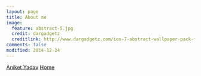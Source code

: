```yaml
---
layout: page
title: About me
image:
  feature: abstract-5.jpg
  credit: dargadgetz
  creditlink: http://www.dargadgetz.com/ios-7-abstract-wallpaper-pack-for-iphone-5-and-ipod-touch-retina/
comments: false
modified: 2014-12-24
---
```



<div markdown="0"><a href="{{ https://github.com/AniketY/AniketY.github.io }}/theme-setup/" class="btn btn-info">Aniket Yadav</a> <a href="https://github.com/AniketY/AniketY.github.io" class="btn btn-success">Home</a></div>

